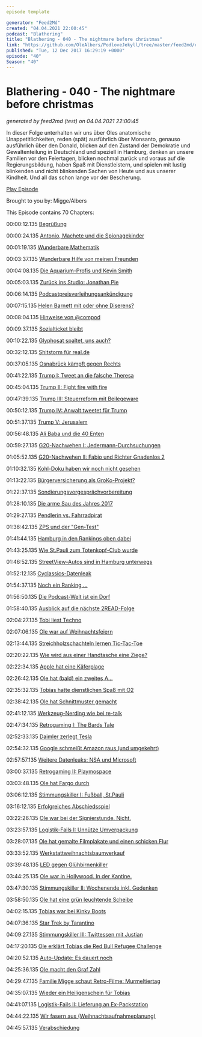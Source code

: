 ```yaml
---
episode template

generator: "Feed2Md"
created: "04.04.2021 22:00:45"
podcast: "Blathering"
title: "Blathering - 040 - The nightmare before christmas"
link: "https://github.com/OleAlbers/PodloveJekyll/tree/master/feed2md/example/export/seasons/2/2017/12/Blathering - 040 - The nightmare before christmas.md"
published: "Tue, 12 Dec 2017 16:29:19 +0000"
episode: "40"
Season: "40"
---
```


# Blathering - 040 - The nightmare before christmas
_generated by feed2md (test) on 04.04.2021 22:00:45_

In dieser Folge unterhalten wir uns über Oles anatomische Unappetitlichkeiten, reden (spät) ausführlich über Monsanto, genauso ausführlich über den Donald, blicken auf den Zustand der Demokratie und Gewaltenteilung in Deutschland und speziell in Hamburg, denken an unsere Familien vor den Feiertagen, blicken nochmal zurück und voraus auf die Regierungsbildung, haben Spaß mit Dienstleistern, und spielen mit lustig blinkenden und nicht blinkenden Sachen von Heute und aus unserer Kindheit. Und all das schon lange vor der Bescherung.

[Play Episode](https://www.blathering.de/podlove/file/380/s/feed/c/mp3/blathering_040.mp3)

Brought to you by: Migge/Albers

This Episode contains 70 Chapters:


00:00:12.135 [Begrüßung]()

00:00:24.135 [Antonio, Machete und die Spionagekinder](https://de.wikipedia.org/wiki/Spy_Kids)

00:01:19.135 [Wunderbare Mathematik](https://de.wikipedia.org/wiki/Danica_McKellar)

00:03:37.135 [Wunderbare Hilfe von meinen Freunden](https://de.wikipedia.org/wiki/With_a_Little_Help_from_My_Friends)

00:04:08.135 [Die Aquarium-Profis und Kevin Smith](http://www.dmax.de/programme/die-aquarium-profis/videos/die-aquarium-profis-episode-101/)

00:05:03.135 [Zurück ins Studio: Jonathan Pie](https://de.wikipedia.org/wiki/Jonathan_Pie)

00:06:14.135 [Podcastpreisverleihungsankündigung](https://twitter.com/Podcastverein/status/937607827341836288)

00:07:15.135 [Helen Barnett mit oder ohne Diserens?](http://www.sueddeutsche.de/wissen/zehn-dinge-die-sie-noch-nicht-wissen-ueber-gerueche-1.712134-8)

00:08:04.135 [Hinweise von @compod](https://de.wikipedia.org/wiki/DARPA_Grand_Challenge)

00:09:37.135 [Sozialticket bleibt](http://www.rp-online.de/nrw/panorama/sozialticket-fuer-beduerftige-in-nrw-bleibt-bestehen-aid-1.7231950)

00:10:22.135 [Glyphosat spaltet, uns auch?](https://de.wikipedia.org/wiki/Glyphosat)

00:32:12.135 [Shitstorm für real.de](https://www.vice.com/de/article/zmyv45/bei-real-kannst-du-wehrmachtsartikel-fur-weihnachten-kaufen)

00:37:05.135 [Osnabrück kämpft gegen Rechts](https://www.noz.de/lokales/osnabrueck/artikel/983010/osnabrueck-will-das-rechtsabbiegen-von-lkw-auf-dem-wall-einschraenken)

00:41:22.135 [Trump I: Tweet an die falsche Theresa](http://www.spiegel.de/politik/ausland/donald-trump-schreibt-falscher-theresa-may-a-1181179.html)

00:45:04.135 [Trump II: Fight fire with fire](https://www.washingtonpost.com/investigations/a-woman-approached-the-post-with-dramatic--and-false--tale-about-roy-moore-sje-appears-to-be-part-of-undercover-sting-operation/2017/11/27/0c2e335a-cfb6-11e7-9d3a-bcbe2af58c3a_story.html)

00:47:39.135 [Trump III: Steuerreform mit Beilegeware](https://www.kuechenstud.io/lagedernation/2017/12/01/ldn077-groko-in-sicht-glyphosat-dieselgipfel-us-steuerreform-us-verbraucherbehoerde/)

00:50:12.135 [Trump IV: Anwalt tweetet für Trump](https://www.theguardian.com/us-news/2017/dec/04/doesnt-make-sense-incredulity-trumps-lawyer-john-dowd-take-blame-for-flynn-tweet)

00:51:37.135 [Trump V: Jerusalem](http://www.faz.net/aktuell/politik/trumps-praesidentschaft/jerusalem-jimmy-carter-kritisiert-donald-trumps-entscheidung-15330540-p2.html?printPagedArticle=true#pageIndex_1)

00:56:48.135 [Ali Baba und die 40 Enten](https://www.welt.de/vermischtes/article171357676/Posse-um-Neukoellner-Ali-Baba-Spielplatz.html)

00:59:27.135 [G20-Nachwehen I: Jedermann-Durchsuchungen](https://www.piratenpartei.de/2017/12/06/piraten-verurteilen-hausdurchsuchung-bei-goettinger-kreistagsabgeordneten/)

01:05:52.135 [G20-Nachwehen II: Fabio und Richter Gnadenlos 2](http://www.taz.de/Fall-des-Italieners-Fabio-V/!5463878/)

01:10:32.135 [Kohl-Doku haben wir noch nicht gesehen](http://meedia.de/2017/12/04/helmut-kohl-und-der-bimbes-ard-und-spiegel-liefern-eine-journalistische-meisterleistung-ab/)

01:13:22.135 [Bürgerversicherung als GroKo-Projekt?](https://bundesradio.de/podcast/br006-das-gesundheitssystem/)

01:22:37.135 [Sondierungsvorgesprächvorbereitung](http://www.faz.net/aktuell/politik/inland/groko-sondierung-dies-sind-die-forderungen-der-spd-15312469.html)

01:28:10.135 [Die arme Sau des Jahres 2017](http://www.spiegel.de/wirtschaft/unternehmen/volkswagen-manager-oliver-schmidt-die-tragischste-figur-im-vw-skandal-a-1182039.html)

01:29:27.135 [Pendlerin vs. Fahrradpirat](https://plus.google.com/112445334752766150651/posts/BaJUyaD4MRM)

01:36:42.135 [ZPS und der "Gen-Test"](https://twitter.com/hanvoi/status/938697755496796161)

01:41:44.135 [Hamburg in den Rankings oben dabei](https://www.mopo.de/hamburg/internationale-umfrage-zeigt--hamburg-ist-die-beste-party-stadt-der-welt-28989388)

01:43:25.135 [Wie St.Pauli zum Totenkopf-Club wurde](https://www.mopo.de/st--pauli-ich-erfand-den-totenkopf-kult-21008744)

01:46:52.135 [StreetView-Autos sind in Hamburg unterwegs](http://t3n.de/news/google-street-view-deutschland-847626/)

01:52:12.135 [Cyclassics-Datenleak](https://www.ndr.de/nachrichten/hamburg/17-Betrugsfaelle-Datenleck-bei-den-Cyclassics-,cyclassics790.html)

01:54:37.135 [Noch ein Ranking …](https://www.abendblatt.de/hamburg/article212684239/Hamburger-sind-aeusserst-unzufrieden-mit-der-Verkehrssituation.html)

01:56:50.135 [Die Podcast-Welt ist ein Dorf](http://www.sstq.de/)

01:58:40.135 [Ausblick auf die nächste 2READ-Folge](https://www.tobiasmigge.de/podcast/)

02:04:27.135 [Tobi liest Techno](https://de.wikipedia.org/wiki/WestBam)

02:07:06.135 [Ole war auf Weihnachtsfeiern](http://www.miniatur-wunderland.de/)

02:13:44.135 [Streichholzschachteln lernen Tic-Tac-Toe](https://www.youtube.com/watch?v=R9c-_neaxeU)

02:20:22.135 [Wie wird aus einer Handtasche eine Ziege?](https://gaming.stackexchange.com/questions/322187/how-do-i-become-a-goat-again-after-turning-into-a-bag)

02:22:34.135 [Apple hat eine Käferplage](http://www.zdnet.de/88319707/macos-high-sierra-10-13-1-reaktiviert-root-luecke/)

02:26:42.135 [Ole hat (bald) ein zweites A…](https://www.microsoft.com/de-de/learning/microsoft-certified-professional.aspx)

02:35:32.135 [Tobias hatte dienstlichen Spaß mit O2](https://twitter.com/tmigge/status/938734956565721088)

02:38:42.135 [Ole hat Schnittmuster gemacht](https://www.sketchup.com/de)

02:41:12.135 [Werkzeug-Nerding wie bei re-talk](http://re-talk.de/)

02:47:34.135 [Retrogaming I: The Bards Tale](https://plus.google.com/+OleAlbers/posts/4NgHyogbDiX)

02:52:33.135 [Daimler zerlegt Tesla](https://www.auto-motor-und-sport.de/news/daimler-testet-heimlich-tesla-model-x-mietwagen-gemartert-und-zerlegt-3543119.html)

02:54:32.135 [Google schmeißt Amazon raus (und umgekehrt)](https://www.welt.de/wirtschaft/webwelt/article171307545/Google-blockiert-YouTube-auf-Amazon-Geraeten.html)

02:57:57.135 [Weitere Datenleaks: NSA und Microsoft](https://www.golem.de/news/microsoft-dynamics-365-microsoft-leakt-wildcard-zertifikat-for-clouddienst-1712-131542.html)

03:00:37.135 [Retrogaming II: Playmospace](https://twitter.com/tmigge/status/938307242780233729)

03:03:48.135 [Ole hat Fargo durch](https://de.wikipedia.org/wiki/Fargo_(Fernsehserie))

03:06:12.135 [Stimmungskiller I: Fußball, St.Pauli](https://www.stefangroenveld.de/2017/drei-spiele-in-einem/)

03:16:12.135 [Erfolgreiches Abschiedsspiel](http://hurz.me/r9)

03:22:26.135 [Ole war bei der Signierstunde. Nicht.](https://www.fcstpauli.com/news/der-neue-kalender-von-comic-zeichner-guido-schoeter-im-fcsp-fanshop/)

03:23:57.135 [Logistik-Fails I: Unnütze Umverpackung]()

03:28:07.135 [Ole hat gemalte Filmplakate und einen schicken Flur](https://de.wikipedia.org/wiki/Zwei_glorreiche_Halunken)

03:33:52.135 [Werkstattweihnachtsbaumverkauf](https://www.instagram.com/p/BcewekrhQYo)

03:39:48.135 [LED gegen Glühbirnenkiller](https://de.wikipedia.org/wiki/NOR-Gatter)

03:44:25.135 [Ole war in Hollywood. In der Kantine.](http://hollywoodcanteen-bramfeld.de/)

03:47:30.135 [Stimmungskiller II: Wochenende inkl. Gedenken](https://www.verwaiste-eltern.de/events/weltgedenkgottesdienst-im-hamburger-michel/)

03:58:50.135 [Ole hat eine grün leuchtende Scheibe](https://plus.google.com/+OleAlbers/posts/W2Jd3HAV1BD?hl=de-DE)

04:02:15.135 [Tobias war bei Kinky Boots](https://www.stage-entertainment.de/musicals-shows/kinky-boots-hamburg.html)

04:07:36.135 [Star Trek by Tarantino](https://www.huffingtonpost.com/entry/quentin-tarantino-and-jj-abrams-developing-r-rated-star-trek-film_us_5a2aec29e4b073789f6994ff)

04:09:27.135 [Stimmungskiller III: Twittessen mit Justian](https://twitter.com/aus_der_ubahn)

04:17:20.135 [Ole erklärt Tobias die Red Bull Refugee Challenge](https://www.youtube.com/watch?v=qsf_hmBV5FQ)

04:20:52.135 [Auto-Update: Es dauert noch]()

04:25:36.135 [Ole macht den Graf Zahl](https://de.wikipedia.org/wiki/Sesamstra%C3%9Fe#Graf_Zahl)

04:29:47.135 [Familie Migge schaut Retro-Filme: Murmeltiertag](https://de.wikipedia.org/wiki/Und_t%C3%A4glich_gr%C3%BC%C3%9Ft_das_Murmeltier)

04:35:07.135 [Wieder ein Heiligenschein für Tobias](http://sfirm.de/)

04:41:07.135 [Logistik-Fails II: Lieferung an Ex-Packstation]()

04:44:22.135 [Wir fasern aus (Weihnachtsaufnahmeplanung)]()

04:45:57.135 [Verabschiedung]()


